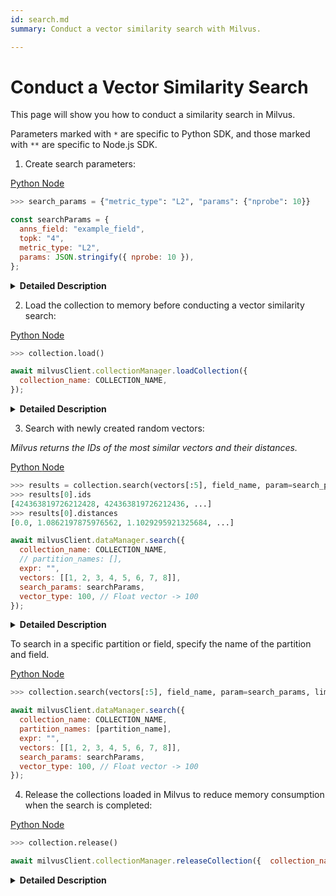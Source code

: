 ```yaml
---
id: search.md
summary: Conduct a vector similarity search with Milvus.

---
```


# Conduct a Vector Similarity Search

This page will show you how to conduct a similarity search in Milvus.

Parameters marked with `*` are specific to Python SDK, and those marked with `**` are specific to Node.js SDK.

1. Create search parameters:

<div class="multipleCode">
  <a href="?python">Python </a>
  <a href="?javascript">Node</a>
</div>


```python
>>> search_params = {"metric_type": "L2", "params": {"nprobe": 10}}
```

```javascript
const searchParams = {
  anns_field: "example_field",
  topk: "4",
  metric_type: "L2",
  params: JSON.stringify({ nprobe: 10 }),
};
```

<details>
  <summary><b>Detailed Description</b></summary>
<table class="params">
	<thead>
	<tr>
		<th>Parameter</td>
		<th>Description</th>
		<th>Note</th>
	</tr>
	</thead>
	<tbody>
	<tr>
		<td>metric_type</td>
		<td>Metrics used to measure similarity of vectors</td>
		<td>Find more options in <a href="metric.md">Simlarity Metrics</a>.<br/>Mandatory</td>
	</tr>
	<tr>
		<td>index_type</td>
		<td>Type of index used to accelerate the vector search</td>
		<td>Find more options in <a href="index_selection.md">Index Selection</a>.<br/>Mandatory</td>
	</tr>
    <tr>
		<td>params</td>
		<td>Search parameter(s) specific to the index</td>
		<td>Find more parameter details of different indexes in <a href="index_selection.md">Index Selection</a>.<br/>Mandatory</td>
	</tr>
    <tr>
		<td>anns_field**</td>
		<td>Name of the field to search on</td>
		<td>Mandatory</td>
	</tr>
	<tr>
		<td>topk**</td>
		<td>Number of the most similar results to return</td>
		<td>Mandatory</td>
	</tr>
	</tbody>
</table>
</details>

2. Load the collection to memory before conducting a vector similarity search:

<div class="multipleCode">
  <a href="?python">Python </a>
  <a href="?javascript">Node</a>
</div>


```python
>>> collection.load()
```

```javascript
await milvusClient.collectionManager.loadCollection({
  collection_name: COLLECTION_NAME,
});
```

<details>
  <summary><b>Detailed Description</b></summary>
<table class="params">
	<thead>
	<tr>
		<th>Parameter</td>
		<th>Description</th>
		<th>Note</th>
	</tr>
	</thead>
	<tbody>
	<tr>
		<td>collection_name**</td>
		<td>Name of the collection to load</td>
		<td>Mandatory</td>
	</tr>
	</tbody>
</table>
</details>

3. Search with newly created random vectors:

_Milvus returns the IDs of the most similar vectors and their distances._

<div class="multipleCode">
  <a href="?python">Python </a>
  <a href="?javascript">Node</a>
</div>


```python
>>> results = collection.search(vectors[:5], field_name, param=search_params, limit=10, expr=None)
>>> results[0].ids
[424363819726212428, 424363819726212436, ...]
>>> results[0].distances
[0.0, 1.0862197875976562, 1.1029295921325684, ...]
```

```javascript
await milvusClient.dataManager.search({
  collection_name: COLLECTION_NAME,
  // partition_names: [],
  expr: "",
  vectors: [[1, 2, 3, 4, 5, 6, 7, 8]],
  search_params: searchParams,
  vector_type: 100, // Float vector -> 100
});
```

<details>
  <summary><b>Detailed Description</b></summary>
<table class="params">
	<thead>
	<tr>
		<th>Parameter</td>
		<th>Description</th>
		<th>Note</th>
	</tr>
	</thead>
	<tbody>
	<tr>
		<td>collection_name**</td>
		<td>Name of the collection to search</td>
		<td>Mandatory</td>
	</tr>
    <tr>
		<td>vectors</td>
		<td>Vectors to search with. Lehgth of the data represents the number of query <code>nq</code>.</td>
		<td>Mandatory</td>
	</tr>
	<tr>
		<td>anns_field</td>
		<td>Name of the field to search on</td>
		<td>Mandatory</td>
	</tr>
    <tr>
		<td>params*</td>
		<td>Search parameter(s) specific to the index</td>
		<td>Find more parameter details of different indexes in <a href="index_selection.md">Index Selection</a>.<br/>Mandatory</td>
	</tr>
	<tr>
		<td>limit*</td>
		<td>Number of the most similar results to return</td>
		<td>Mandatory</td>
	</tr>
  <tr>
		<td>expr</td>
		<td>Boolean expression used to filter attribute</td>
		<td>Find more expression details in <a href="expression.md">Predicate Expressions</a>.<br/>Optional</td>
	</tr>
  <tr>
		<td>partition_names</td>
		<td>Name of the partition to search on</td>
		<td>Optional</td>
	</tr>
  <tr>
		<td>output_fields</td>
		<td>Name of the field to return (vector field not support in current release)</td>
		<td>Optional</td>
	</tr>
  <tr>
		<td>timeout</td>
		<td>Timeout (in seconds) to allow for RPC. Clients wait until server responds or error occurs when it is set to None.</td>
		<td>Optional</td>
	</tr>
  <tr>
		<td>vector_type**</td>
		<td>Pre-check of binary/float vectors. <code>100</code> for binary vectors and <code>101</code> for float vectors.</td>
		<td>Mandatory</td>
	</tr>
	</tbody>
</table>
</details>

To search in a specific partition or field, specify the name of the partition and field.

<div class="multipleCode">
  <a href="?python">Python </a>
  <a href="?javascript">Node</a>
</div>


```python
>>> collection.search(vectors[:5], field_name, param=search_params, limit=10, expr=None, partition_names=[partition_name])
```

```javascript
await milvusClient.dataManager.search({
  collection_name: COLLECTION_NAME,
  partition_names: [partition_name],
  expr: "",
  vectors: [[1, 2, 3, 4, 5, 6, 7, 8]],
  search_params: searchParams,
  vector_type: 100, // Float vector -> 100
});
```

4. Release the collections loaded in Milvus to reduce memory consumption when the search is completed:

<div class="multipleCode">
  <a href="?python">Python </a>
  <a href="?javascript">Node</a>
</div>


```python
>>> collection.release()
```

```javascript
await milvusClient.collectionManager.releaseCollection({  collection_name: COLLECTION_NAME,});
```

<details>
  <summary><b>Detailed Description</b></summary>
<table class="params">
	<thead>
	<tr>
		<th>Parameter</td>
		<th>Description</th>
		<th>Note</th>
	</tr>
	</thead>
	<tbody>
	<tr>
		<td>collection_name**</td>
		<td>Name of the collection to release</td>
		<td>Mandatory</td>
	</tr>
	</tbody>
</table>
</details>

